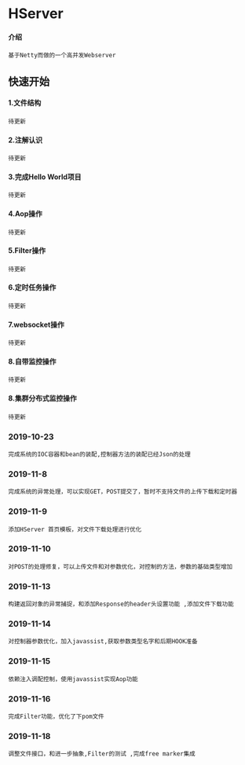 # HServer

#### 介绍
    基于Netty而做的一个高并发Webserver


## 快速开始
#### 1.文件结构
    待更新
#### 2.注解认识
    待更新
#### 3.完成Hello World项目
    待更新
#### 4.Aop操作
    待更新
#### 5.Filter操作
    待更新
#### 6.定时任务操作
    待更新
#### 7.websocket操作
    待更新
#### 8.自带监控操作
    待更新
#### 8.集群分布式监控操作
    待更新

### 2019-10-23
    完成系统的IOC容器和bean的装配,控制器方法的装配已经Json的处理

### 2019-11-8
    完成系统的异常处理，可以实现GET，POST提交了，暂时不支持文件的上传下载和定时器
    
### 2019-11-9
    添加HServer 首页模板，对文件下载处理进行优化
    
### 2019-11-10
    对POST的处理修复，可以上传文件和对参数优化，对控制的方法，参数的基础类型增加

### 2019-11-13        
    构建返回对象的异常捕捉，和添加Response的header头设置功能 ,添加文件下载功能
    
### 2019-11-14
    对控制器参数优化，加入javassist,获取参数类型名字和后期HOOK准备      

### 2019-11-15
    依赖注入调配控制，使用javassist实现Aop功能 
    
### 2019-11-16
    完成Filter功能，优化了下pom文件

### 2019-11-18
    调整文件接口，和进一步抽象,Filter的测试 ,完成free marker集成